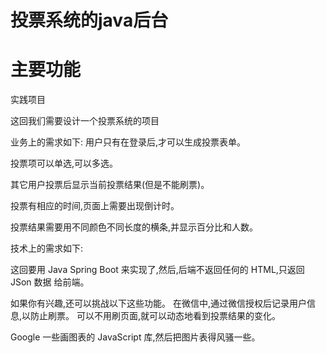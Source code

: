 # 投票系统的java后台
# 主要功能

实践项目

这回我们需要设计一个投票系统的项目

业务上的需求如下:
用户只有在登录后,才可以生成投票表单。

投票项可以单选,可以多选。

其它用户投票后显示当前投票结果(但是不能刷票)。

投票有相应的时间,页面上需要出现倒计时。

投票结果需要用不同颜色不同长度的横条,并显示百分比和人数。

技术上的需求如下:

这回要用 Java Spring Boot 来实现了,然后,后端不返回任何的 HTML,只返回 JSon 数据
给前端。


如果你有兴趣,还可以挑战以下这些功能。
在微信中,通过微信授权后记录用户信息,以防止刷票。
可以不用刷页面,就可以动态地看到投票结果的变化。

Google 一些画图表的 JavaScript 库,然后把图片表得风骚一些。
